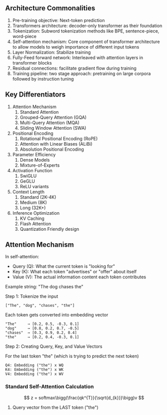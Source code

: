 
## Architecture Commonalities

1. Pre-training objective: Next-token prediction
2. Transformers architecture: decoder-only transformer as their foundation
3. Tokenization: Subword tokenization methods like BPE, sentence-piece, word-piece
4. Self-attention mechanism: Core component of transformer architecture to allow models to weigh importance of different input tokens
5. Layer Normalization: Stabilize training
6. Fully-Feed forward network: Interleaved with attention layers in transformer blocks
7. Residual connections: facilitate gradient flow during training
8. Training pipeline: two stage approach: pretraining on large corpora followed by instruction tuning

## Key Differentiators

1. Attention Mechanism
	1. Standard Attention
	2. Grouped-Query Attention (GQA)
	3. Multi-Query Attention (MQA)
	4. Sliding Window Attention (SWA)
2. Positional Encoding
	1. Rotational Positional Encoding (RoPE)
	2. Attention with Linear Biases (ALiBi)
	3. Absolution Positional Encoding
3. Parameter Efficiency
	1. Dense Models
	2. Mixture-of-Experts
4. Activation Function
	1. SwiGLU
	2. GeGLU
	3. ReLU variants
5. Context Length
	1. Standard (2K-4K)
	2. Medium (8K)
	3. Long (32K+)
6. Inference Optimization
	1. KV Caching
	2. Flash Attention
	3. Quantization Friendly design


## Attention Mechanism

In self-attention:

- Query (Q): What the current token is "looking for"
- Key (K): What each token "advertises" or "offer" about itself
- Value (V): The actual information content each token contributes

Example string: "The dog chases the"

Step 1: Tokenize the input 
```
["The", "dog", "chases", "the"]
```

Each token gets converted into embedding vector

```
"The"     → [0.2, 0.5, -0.3, 0.1]
"dog"     → [0.8, 0.2, 0.7, -0.5]
"chases"  → [0.3, 0.9, 0.2, 0.4]
"the"     → [0.2, 0.4, -0.3, 0.1]
```

Step 2: Creating Query, Key, and Value Vectors

For the last token "the" (which is trying to predict the next token)

```
Q4: Embedding ("the") x WQ
K4: Embedding ("the") x WK
V4: Embedding ("the") x WV
```

### Standard Self-Attention Calculation

$$ 
z = softmax\bigg(\frac{qk^{T}}{\sqrt{d_{k}}}\bigg)v 
$$

1. Query vector from the LAST token ("the")